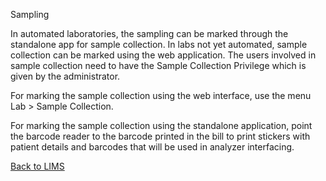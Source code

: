 Sampling

In automated laboratories, the sampling can be marked through the standalone app for sample collection. In labs not yet automated, sample collection can be marked using the web application. The users involved in sample collection need to have the Sample Collection Privilege which is given by the administrator.

For marking the sample collection using the web interface, use the menu Lab > Sample Collection.

For marking the sample collection using the standalone application, point the barcode reader to the barcode printed in the bill to print stickers with patient details and barcodes that will be used in analyzer interfacing.

[Back to LIMS](https://github.com/hmislk/hmis/wiki/LIMS)